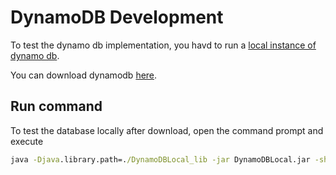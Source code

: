 # DynamoDB Development

To test the dynamo db implementation, you havd to run a [local instance of dynamo db](https://docs.aws.amazon.com/amazondynamodb/latest/developerguide/DynamoDBLocal.DownloadingAndRunning.html).

You can download dynamodb [here](https://docs.aws.amazon.com/amazondynamodb/latest/developerguide/DynamoDBLocal.DownloadingAndRunning.html).

## Run command

To test the database locally after download, open the command prompt and execute

```cmd
java -Djava.library.path=./DynamoDBLocal_lib -jar DynamoDBLocal.jar -sharedDb
```
